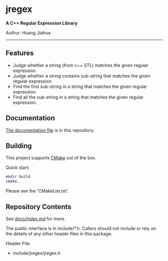 # jregex
**A C++ Regular Expression Library**

Authur: Huang Jiahua
***

## Features

- Judge whether a string (from c++ STL) matches the given regular expression.
- Judge whether a string contains sub-string that matches the given regular expression.
- Find the first sub-string in a string that matches the given regular expression.
- Find all the sub-string in a string that matches the given regular expression.

## Documentation

[The documentation file](docs/index.md) is in this repository.

## Building

This project supports [CMake](https://cmake.org) out of the box.

Quick start:

``` bash
mkdir build
cmake..
```

Please see the 'CMakeList.txt'.

## Repository Contents

See [docs/index.md](docs/index.md) for more.

The public interface is in include/*.h. Callers should not include or rely on the details of any other header files in this package. 

Header File:

- include/jregex/jregex.h




